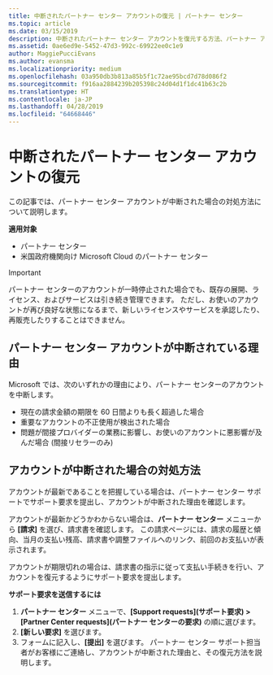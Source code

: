 ```yaml
---
title: 中断されたパートナー センター アカウントの復元 | パートナー センター
ms.topic: article
ms.date: 03/15/2019
description: 中断されたパートナー センター アカウントを復元する方法、パートナー アカウントが中断される理由、および中断されたアカウントを使用する方法について説明します。
ms.assetid: 0ae6ed9e-5452-47d3-992c-69922ee0c1e9
author: MaggiePucciEvans
ms.author: evansma
ms.localizationpriority: medium
ms.openlocfilehash: 03a950db3b813a85b5f1c72ae95bcd7d78d086f2
ms.sourcegitcommit: f916aa2884239b205398c24d04d1f1dc41b63c2b
ms.translationtype: HT
ms.contentlocale: ja-JP
ms.lasthandoff: 04/28/2019
ms.locfileid: "64668446"
---
```

# <a name="restore-a-suspended-partner-center-account"></a>中断されたパートナー センター アカウントの復元

この記事では、パートナー センター アカウントが中断された場合の対処方法について説明します。

**適用対象**

-  パートナー センター
-  米国政府機関向け Microsoft Cloud のパートナー センター


> [!IMPORTANT]  
> パートナー センターのアカウントが一時停止された場合でも、既存の展開、ライセンス、およびサービスは引き続き管理できます。 ただし、お使いのアカウントが再び良好な状態になるまで、新しいライセンスやサービスを承認したり、再販売したりすることはできません。

## <a name="why-partner-center-accounts-are-suspended"></a>パートナー センター アカウントが中断されている理由

Microsoft では、次のいずれかの理由により、パートナー センターのアカウントを中断します。

- 現在の請求金額の期限を 60 日間よりも長く超過した場合 
- 重要なアカウントの不正使用が検出された場合
- 問題が間接プロバイダーの業務に影響し、お使いのアカウントに悪影響が及んだ場合 (間接リセラーのみ)

## <a name="what-to-do-if-your-account-is-suspended"></a>アカウントが中断された場合の対処方法

アカウントが最新であることを把握している場合は、パートナー センター サポートでサポート要求を提出し、アカウントが中断された理由を確認します。 

アカウントが最新かどうかわからない場合は、**パートナー センター** メニューから **[請求]** を選び、請求書を確認します。 この請求ページには、請求の履歴と傾向、当月の支払い残高、請求書や調整ファイルへのリンク、前回のお支払いが表示されます。

アカウントが期限切れの場合は、請求書の指示に従って支払い手続きを行い、アカウントを復元するようにサポート要求を提出します。 

**サポート要求を送信するには**

1.  **パートナー センター** メニューで、**[Support requests]\(サポート要求\) > [Partner Center requests]\(パートナー センターの要求\)** の順に選びます。
2.  **[新しい要求]** を選びます。 
3.  フォームに記入し、**[提出]** を選びます。 パートナー センター サポート担当者がお客様にご連絡し、アカウントが中断された理由と、その復元方法を説明します。



